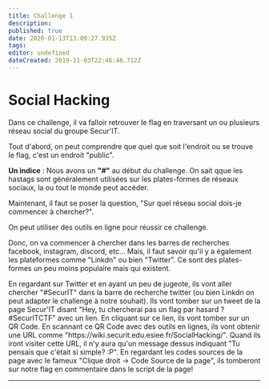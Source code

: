 ```yaml
---
title: Challenge 1
description: 
published: true
date: 2020-01-13T13:09:27.935Z
tags: 
editor: undefined
dateCreated: 2019-11-03T22:46:46.712Z
---
```


# Social Hacking

Dans ce challenge, il va falloir retrouver le flag en traversant un ou plusieurs réseau social du groupe Secur'IT.

Tout d'abord, on peut comprendre que quel que soit l'endroit ou se trouve le flag, c'est un endroit "public".

**Un indice** : Nous avons un  **"#"** au début du challenge. On sait qque les hastags sont généralement utilisées sur les plates-formes de réseaux sociaux, la ou tout le monde peut accéder. 

Maintenant, il faut se poser la question, "Sur quel réseau social dois-je commencer à chercher?".

On peut utiliser des outils en ligne pour réussir ce challenge. 

Donc, on va commencer à chercher dans les barres de recherches facebook, instagram, discord, etc... Mais, il faut savoir qu'il y a également les plateformes comme "Linkdn" ou bien "Twitter". Ce sont des plates-formes un peu moins populaire mais qui existent.

<p style="text-align:left">En regardant sur Twitter et en ayant un peu de jugeote, ils vont aller chercher "#SecurIT" dans la barre de recherche twitter (ou bien Linkdn on peut adapter le challenge à notre souhait). Ils vont tomber sur un tweet de la page Secur'IT disant "Hey, tu chercherai pas un flag par hasard ? #SecurITCTF" avec un lien. En cliquant sur ce lien, ils vont tomber sur un QR Code. En scannant ce QR Code avec des outils en lignes, ils vont obtenir une URL comme "https://wiki.securit.edu.esiee.fr/SocialHacking/". Quand ils iront visiter cette URL, il n'y aura qu'un message dessus indiquant "Tu pensais que c'était si simple? :P". En regardant les codes sources de la page avec le fameux "Clique droit -> Code Source de la page", ils tomberont sur notre flag en commentaire dans le script de la page!</p>

-----

